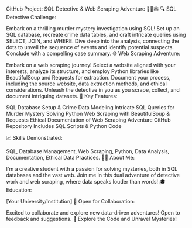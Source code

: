 GitHub Project: SQL Detective & Web Scraping Adventure 🕵️‍♂️🕸️
🔍 SQL Detective Challenge:

Embark on a thrilling murder mystery investigation using SQL! Set up an SQL database, recreate crime data tables, and craft intricate queries using SELECT, JOIN, and WHERE. Dive deep into the analysis, connecting the dots to unveil the sequence of events and identify potential suspects. Conclude with a compelling case summary.
🌐 Web Scraping Adventure:

Embark on a web scraping journey! Select a website aligned with your interests, analyze its structure, and employ Python libraries like BeautifulSoup and Requests for extraction. Document your process, including the source website, data extraction methods, and ethical considerations. Unleash the detective in you as you scrape, collect, and document intriguing datasets.
🚀 Key Features:


SQL Database Setup & Crime Data Modeling
Intricate SQL Queries for Murder Mystery Solving
Python Web Scraping with BeautifulSoup & Requests
Ethical Documentation of Web Scraping Adventure
GitHub Repository Includes SQL Scripts & Python Code

📈 Skills Demonstrated:

SQL, Database Management, Web Scraping, Python, Data Analysis, Documentation, Ethical Data Practices.
👨‍💻 About Me:

I'm a creative student with a passion for solving mysteries, both in SQL databases and the vast web. Join me in this dual adventure of detective work and web scraping, where data speaks louder than words!
🎓 Education:

[Your University/Institution]
🌟 Open for Collaboration:

Excited to collaborate and explore new data-driven adventures! Open to feedback and suggestions.
🔗 Explore the Code and Unravel Mysteries!
